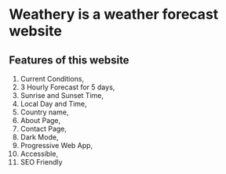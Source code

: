 # Weathery is a weather forecast website

## Features of this website

1. Current Conditions, 
2. 3 Hourly Forecast for 5 days,
3. Sunrise and Sunset Time,
4. Local Day and Time, 
5. Country name, 
6. About Page,
7. Contact Page,
8. Dark Mode,
9. Progressive Web App,
10. Accessible,
11. SEO Friendly
